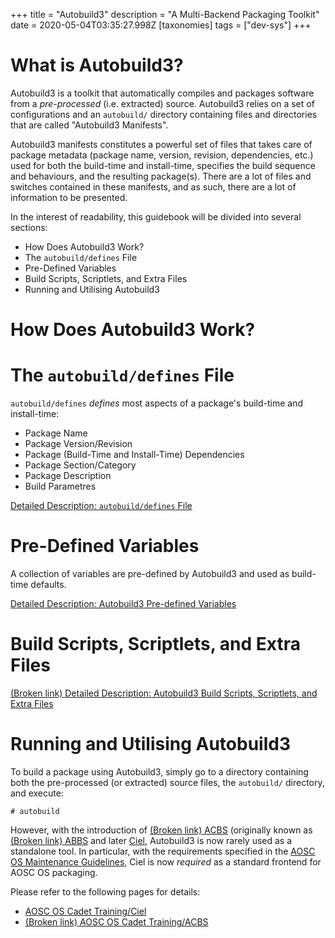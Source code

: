 +++
title = "Autobuild3"
description = "A Multi-Backend Packaging Toolkit"
date = 2020-05-04T03:35:27.998Z
[taxonomies]
tags = ["dev-sys"]
+++

# What is Autobuild3?

Autobuild3 is a toolkit that automatically compiles and packages software from a *pre-processed* (i.e. extracted) source. Autobuild3 relies on a set of configurations and an `autobuild/` directory containing files and directories that are called "Autobuild3 Manifests". 

Autobuild3 manifests constitutes a powerful set of files that takes care of package metadata (package name, version, revision, dependencies, etc.) used for both the build-time and install-time, specifies the build sequence and behaviours, and the resulting package(s). There are a lot of files and switches contained in these manifests, and as such, there are a lot of information to be presented.

In the interest of readability, this guidebook will be divided into several sections:

- How Does Autobuild3 Work?
- The `autobuild/defines` File
- Pre-Defined Variables
- Build Scripts, Scriptlets, and Extra Files
- Running and Utilising Autobuild3

# How Does Autobuild3 Work?

# The `autobuild/defines` File

`autobuild/defines` *defines* most aspects of a package's build-time and install-time:

- Package Name
- Package Version/Revision
- Package (Build-Time and Install-Time) Dependencies
- Package Section/Category
- Package Description
- Build Parametres

[Detailed Description: `autobuild/defines` File](@/dev/system/defines.md)

# Pre-Defined Variables

A collection of variables are pre-defined by Autobuild3 and used as build-time defaults.

[Detailed Description: Autobuild3 Pre-defined Variables](@/dev/system/autobuild3-manual.md#general-structure)

# Build Scripts, Scriptlets, and Extra Files

[(Broken link) Detailed Description: Autobuild3 Build Scripts, Scriptlets, and Extra Files](/dev-sys-autobuild3-build-scripts-scriptlets-and-extra-files)

# Running and Utilising Autobuild3

To build a package using Autobuild3, simply go to a directory containing both the pre-processed (or extracted) source files, the `autobuild/` directory, and execute:

```
# autobuild
```

However, with the introduction of [(Broken link) ACBS](/dev-sys-acbs) (originally known as [(Broken link) ABBS](/dev-sys-abbs) and later [Ciel](@/dev/system/ciel.md), Autobuild3 is now rarely used as a standalone tool. In particular, with the requirements specified in the [AOSC OS Maintenance Guidelines](@/dev/system/maintenance-guidelines.md), Ciel is now *required* as a standard frontend for AOSC OS packaging.

Please refer to the following pages for details:

- [AOSC OS Cadet Training/Ciel](@/dev/system/ciel.md)
- [(Broken link) AOSC OS Cadet Training/ACBS](/dev-sys-acbs)
